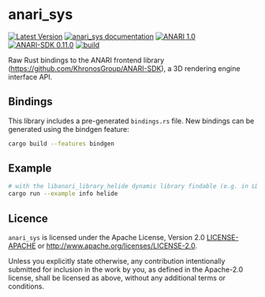 # anari_sys

[![Latest Version](https://img.shields.io/crates/v/anari_sys.svg)](https://crates.io/crates/anari_sys)
[![anari_sys documentation](https://docs.rs/anari_sys/badge.svg)](https://docs.rs/anari_sys)
[![ANARI 1.0](https://img.shields.io/badge/ANARI-1.0-blue)](https://www.khronos.org/registry/ANARI/)
[![ANARI-SDK 0.11.0](https://img.shields.io/badge/ANARI--SDK-0.11.0-blue)](https://github.com/KhronosGroup/ANARI-SDK)
[![build](https://github.com/LDeakin/rust_anari_sys/actions/workflows/ci.yml/badge.svg)](https://github.com/LDeakin/rust_anari_sys/actions/workflows/ci.yml)

Raw Rust bindings to the ANARI frontend library (<https://github.com/KhronosGroup/ANARI-SDK>), a 3D rendering engine interface API.

## Bindings
This library includes a pre-generated `bindings.rs` file. New bindings can be generated using the bindgen feature:
```bash
cargo build --features bindgen
```

## Example
```bash
# with the libanari_library_helide dynamic library findable (e.g. in LD_LIBRARY_PATH on linux)
cargo run --example info helide
```

## Licence
`anari_sys` is licensed under the Apache License, Version 2.0 [LICENSE-APACHE](./LICENCE-APACHE) or <http://www.apache.org/licenses/LICENSE-2.0>.

Unless you explicitly state otherwise, any contribution intentionally submitted for inclusion in the work by you, as defined in the Apache-2.0 license, shall be licensed as above, without any additional terms or conditions.
